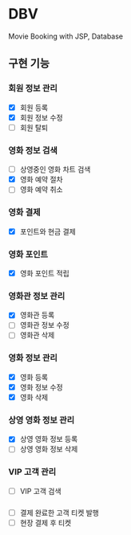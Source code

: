 # DBV
 Movie Booking with JSP, Database
 
## 구현 기능
### 회원 정보 관리
- [x] 회원 등록
- [x] 회원 정보 수정
- [ ] 회원 탈퇴

### 영화 정보 검색
- [ ] 상영중인 영화 차트 검색
- [x] 영화 예약 절차
- [ ] 영화 예약 취소

### 영화 결제
- [x] 포인트와 현금 결제

### 영화 포인트
- [x] 영화 포인트 적립

### 영화관 정보 관리
- [x] 영화관 등록
- [ ] 영화관 정보 수정
- [ ] 영화관 삭제

### 영화 정보 관리
- [x] 영화 등록
- [x] 영화 정보 수정
- [x] 영화 삭제

### 상영 영화 정보 관리
- [x] 상영 영화 정보 등록
- [ ] 상영 영화 정보 삭제

### VIP 고객 관리
- [ ] VIP 고객 검색

###
- [ ] 결제 완료한 고객 티켓 발행
- [ ] 현장 결제 후 티켓 
